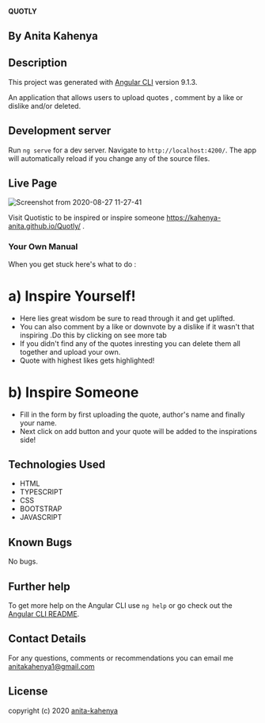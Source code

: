 #### QUOTLY

 ## By Anita Kahenya

## Description
  This project was generated with [Angular CLI](https://github.com/angular/angular-cli) version 9.1.3.

  An application that allows users to upload quotes , comment by a like or dislike  and/or deleted.

## Development server

Run `ng serve` for a dev server. Navigate to `http://localhost:4200/`. The app will automatically reload if you change any of the source files.

## Live Page

![Screenshot from 2020-08-27 11-27-41](https://user-images.githubusercontent.com/62019551/91416755-80916600-e858-11ea-8cef-67dd6beeebbf.png)

  Visit Quotistic to be inspired or inspire someone  https://kahenya-anita.github.io/Quotly/ .

### Your Own Manual
 When you get stuck here's what to do :
 # a) Inspire Yourself!
  * Here lies great wisdom be sure to read through it and get uplifted.
  * You can also comment by a like or downvote by a dislike if it wasn't that inspiring .Do this by clicking on see more tab
  * If you didn't find any of the quotes inresting you can delete them all together and upload your own.
  * Quote  with highest likes gets highlighted!

 # b) Inspire Someone
   * Fill in the form by first uploading the quote, author's name and finally your name.
   * Next click on add button and your quote will be added to the inspirations side!

## Technologies Used
  * HTML
  * TYPESCRIPT
  * CSS
  * BOOTSTRAP
  * JAVASCRIPT

## Known Bugs
 No  bugs.


## Further help

To get more help on the Angular CLI use `ng help` or go check out the [Angular CLI README](https://github.com/angular/angular-cli/blob/master/README.md).


## Contact Details
 For any questions, comments or recommendations you can email me [anitakahenya1@gmail.com](@anitakahenya1@gmail.com)


## License
  copyright (c) 2020
  [anita-kahenya](https://github.com/kahenya-anita)